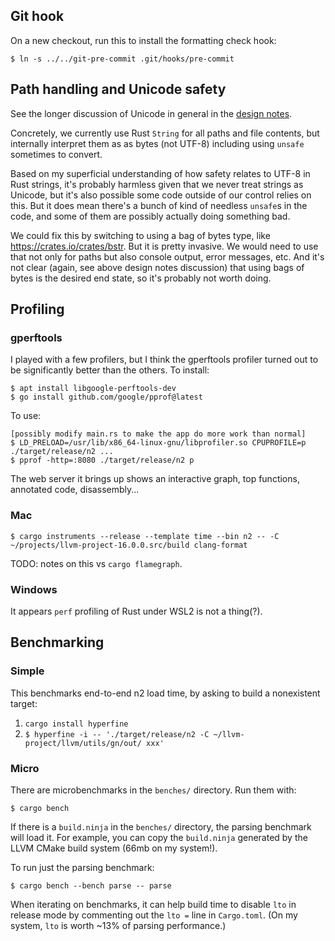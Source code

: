 ## Git hook

On a new checkout, run this to install the formatting check hook:

```
$ ln -s ../../git-pre-commit .git/hooks/pre-commit
```

## Path handling and Unicode safety

See the longer discussion of Unicode in general in the
[design notes](design_notes.md).

Concretely, we currently use Rust `String` for all paths and file contents, but
internally interpret them as as bytes (not UTF-8) including using `unsafe`
sometimes to convert.

Based on my superficial understanding of how safety relates to UTF-8 in Rust
strings, it's probably harmless given that we never treat strings as Unicode,
but it's also possible some code outside of our control relies on this. But it
does mean there's a bunch of kind of needless `unsafe`s in the code, and some of
them are possibly actually doing something bad.

We could fix this by switching to using a bag of bytes type, like
https://crates.io/crates/bstr. But it is pretty invasive. We would need to use
that not only for paths but also console output, error messages, etc. And it's
not clear (again, see above design notes discussion) that using bags of bytes is
the desired end state, so it's probably not worth doing.

## Profiling

### gperftools

I played with a few profilers, but I think the gperftools profiler turned out to
be significantly better than the others. To install:

```
$ apt install libgoogle-perftools-dev
$ go install github.com/google/pprof@latest
```

To use:

```
[possibly modify main.rs to make the app do more work than normal]
$ LD_PRELOAD=/usr/lib/x86_64-linux-gnu/libprofiler.so CPUPROFILE=p ./target/release/n2 ...
$ pprof -http=:8080 ./target/release/n2 p
```

The web server it brings up shows an interactive graph, top functions, annotated
code, disassembly...

### Mac

```
$ cargo instruments --release --template time --bin n2 -- -C ~/projects/llvm-project-16.0.0.src/build clang-format
```

TODO: notes on this vs `cargo flamegraph`.

### Windows

It appears `perf` profiling of Rust under WSL2 is not a thing(?).

## Benchmarking

### Simple

This benchmarks end-to-end n2 load time, by asking to build a nonexistent
target:

1. `cargo install hyperfine`
2. `$ hyperfine -i -- './target/release/n2 -C ~/llvm-project/llvm/utils/gn/out/ xxx'`

### Micro

There are microbenchmarks in the `benches/` directory. Run them with:

```
$ cargo bench
```

If there is a `build.ninja` in the `benches/` directory, the parsing benchmark
will load it. For example, you can copy the `build.ninja` generated by the LLVM
CMake build system (66mb on my system!).

To run just the parsing benchmark:

```
$ cargo bench --bench parse -- parse
```

When iterating on benchmarks, it can help build time to disable `lto` in release
mode by commenting out the `lto =` line in `Cargo.toml`. (On my system, `lto` is
worth ~13% of parsing performance.)
